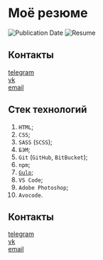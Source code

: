 # Моё резюме
![Publication Date](https://img.shields.io/static/v1?label=Release%20Date&message=21.08.2019&color=brightgreen&style=flat-square)
![Resume](https://img.shields.io/static/v1?label=Резюме&message=HTML-верстальщик&color=brightgreen&style=flat-square)

## Контакты
[telegram](https://t.me/holiden)  
[vk](https://vk.com/holiden)  
[email](holideny@gmail.com)

## Стек технологий
1. `HTML`;
2. `CSS`;
3. `SASS` (`SCSS`);
4. `БЭМ`;
5. `Git` (`GitHub`, `BitBucket`);
6. `npm`;
7. [`Gulp`](https://github.com/Holiden/Template);
8. `VS Code`;
9. `Adobe Photoshop`;
10. `Avocode`.

## Контакты
[telegram](https://t.me/holiden)  
[vk](https://vk.com/holiden)  
[email](holideny@gmail.com)
